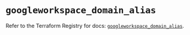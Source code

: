# `googleworkspace_domain_alias`

Refer to the Terraform Registry for docs: [`googleworkspace_domain_alias`](https://registry.terraform.io/providers/samuzad/googleworkspace/0.11.0/docs/resources/domain_alias).
